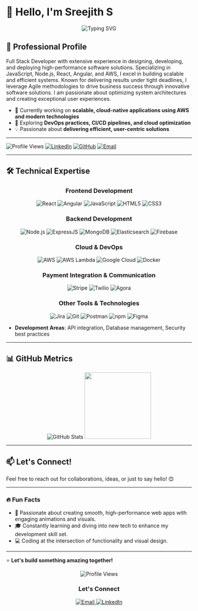 # 👋 Hello, I'm Sreejith S

<div align="center">
  <img src="https://readme-typing-svg.herokuapp.com?font=Fira+Code&weight=600&size=22&pause=1000&color=0366D6&center=true&vCenter=true&width=435&lines=Full+Stack+Developer;Software+Engineer;Cloud+Solutions+Expert" alt="Typing SVG" />
</div>

## 💼 Professional Profile

Full Stack Developer with extensive experience in designing, developing, and deploying high-performance software solutions. Specializing in JavaScript, Node.js, React, Angular, and AWS, I excel in building scalable and efficient systems. Known for delivering results under tight deadlines, I leverage Agile methodologies to drive business success through innovative software solutions. I am passionate about optimizing system architectures and creating exceptional user experiences.

- 🔭 Currently working on **scalable, cloud-native applications using AWS and modern technologies**
- 🌱 Exploring **DevOps practices, CI/CD pipelines, and cloud optimization**
- 💡 Passionate about **delivering efficient, user-centric solutions**

---

![Profile Views](https://komarev.com/ghpvc/?username=sreejiths&color=blueviolet&style=flat-square)
[![LinkedIn](https://img.shields.io/badge/-LinkedIn-0e76a8?logo=linkedin&logoColor=white&style=flat-square)](https://www.linkedin.com/in/sreejith-s-b00b3387/)
[![GitHub](https://img.shields.io/badge/GitHub-sreejiths-black?logo=github&logoColor=white&style=flat-square)](https://github.com/sreejithunni0086)
[![Email](https://img.shields.io/badge/-Email-d14836?logo=gmail&logoColor=white&style=flat-square)](mailto:ssreejith6151@gmail.com)

---

## 🛠️ Technical Expertise

<div align="center">

### Frontend Development

![React](https://img.shields.io/badge/React-61DAFB?style=for-the-badge&logo=react&logoColor=black)
![Angular](https://img.shields.io/badge/Angular-DD0031?style=for-the-badge&logo=angular&logoColor=white)
![JavaScript](https://img.shields.io/badge/JavaScript-F7DF1E?style=for-the-badge&logo=javascript&logoColor=black)
![HTML5](https://img.shields.io/badge/HTML5-E34F26?style=for-the-badge&logo=html5&logoColor=white)
![CSS3](https://img.shields.io/badge/CSS3-1572B6?style=for-the-badge&logo=css3&logoColor=white)

### Backend Development

![Node.js](https://img.shields.io/badge/Node.js-339933?style=for-the-badge&logo=node.js&logoColor=white)
![ExpressJS](https://img.shields.io/badge/ExpressJS-000000?style=for-the-badge&logo=express&logoColor=white)
![MongoDB](https://img.shields.io/badge/MongoDB-47A248?style=for-the-badge&logo=mongodb&logoColor=white)
![Elasticsearch](https://img.shields.io/badge/Elasticsearch-005571?style=for-the-badge&logo=elasticsearch&logoColor=white)
![Firebase](https://img.shields.io/badge/Firebase-FFCA28?style=for-the-badge&logo=firebase&logoColor=black)



### Cloud & DevOps

![AWS](https://img.shields.io/badge/AWS-232F3E?style=for-the-badge&logo=amazon-aws&logoColor=white)
![AWS Lambda](https://img.shields.io/badge/AWS%20Lambda-FF9900?style=for-the-badge&logo=amazon-aws&logoColor=white)
![Google Cloud](https://img.shields.io/badge/Google%20Cloud-4285F4?style=for-the-badge&logo=googlecloud&logoColor=white)
![Docker](https://img.shields.io/badge/Docker-2496ED?style=for-the-badge&logo=docker&logoColor=white)

### Payment Integration & Communication

![Stripe](https://img.shields.io/badge/Stripe-008CDD?style=for-the-badge&logo=stripe&logoColor=white)
![Twilio](https://img.shields.io/badge/Twilio-FF5C00?style=for-the-badge&logo=twilio&logoColor=white)
![Agora](https://img.shields.io/badge/Agora-FFFFFF?style=for-the-badge&logo=agora&logoColor=black)

### Other Tools & Technologies

![Jira](https://img.shields.io/badge/Jira-0052CC?style=for-the-badge&logo=jira&logoColor=white)
![Git](https://img.shields.io/badge/Git-F05032?style=for-the-badge&logo=git&logoColor=white)
![Postman](https://img.shields.io/badge/Postman-FF6C37?style=for-the-badge&logo=postman&logoColor=white)
![npm](https://img.shields.io/badge/npm-CB3837?style=for-the-badge&logo=npm&logoColor=white)
![Figma](https://img.shields.io/badge/Figma-F24E1E?style=for-the-badge&logo=figma&logoColor=white)

</div>

- **Development Areas**: API integration, Database management, Security best practices

---

## 📊 GitHub Metrics

<div align="center">
  <img src="https://github-readme-stats.vercel.app/api?username=sreejiths&show_icons=true&count_private=true&theme=tokyonight" alt="GitHub Stats" />
    <img height="180em" src="https://github-readme-stats.vercel.app/api/top-langs/?username=sreejiths&layout=compact&hide_border=true&theme=tokyonight" />
</div>

---

## 📫 Let's Connect!

Feel free to reach out for collaborations, ideas, or just to say hello! 😊

---

### 🔥 Fun Facts

- 🚀 Passionate about creating smooth, high-performance web apps with engaging animations and visuals.
- 🎓 Constantly learning and diving into new tech to enhance my development skill set.
- 💻 Coding at the intersection of functionality and visual design.

---

⭐️ **Let's build something amazing together!**

<div align="center">
  <img src="https://komarev.com/ghpvc/?username=sreejiths&label=Profile%20views&color=0e75b6&style=flat" alt="Profile Views" />

### Let's Connect

  <a href="mailto:ssreejith6151@gmail.com">
    <img src="https://img.shields.io/badge/Email-D14836?style=for-the-badge&logo=gmail&logoColor=white" alt="Email" />
  </a>
  <a href="https://www.linkedin.com/in/sreejith-s-b00b3387/">
    <img src="https://img.shields.io/badge/LinkedIn-0077B5?style=for-the-badge&logo=linkedin&logoColor=white" alt="LinkedIn" />
  </a>
</div>
